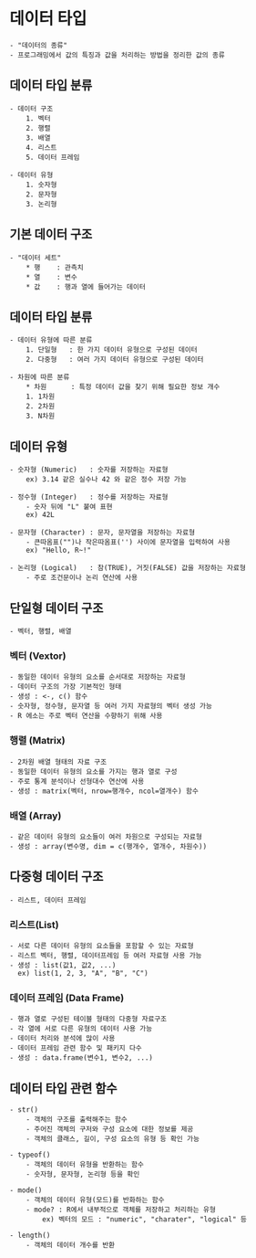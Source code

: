 # 데이터 타입
    - "데이터의 종류"
    - 프로그래밍에서 값의 특징과 값을 처리하는 방법을 정리한 값의 종류

## 데이터 타입 분류
    - 데이터 구조
        1. 벡터
        2. 행렬
        3. 배열
        4. 리스트
        5. 데이터 프레임

    - 데이터 유형
        1. 숫자형
        2. 문자형
        3. 논리형

## 기본 데이터 구조
    - "데이터 세트"
        * 행    : 관측치
        * 열    : 변수
        * 값    : 행과 열에 들어가는 데이터

## 데이터 타입 분류
    - 데이터 유형에 따른 분류
        1. 단일형   : 한 가지 데이터 유형으로 구성된 데이터
        2. 다중형   : 여러 가지 데이터 유형으로 구성된 데이터
        
    - 차원에 따른 분류
        * 차원      : 특정 데이터 값을 찾기 위해 필요한 정보 개수
        1. 1차원
        2. 2차원
        3. N차원

## 데이터 유형 
    - 숫자형 (Numeric)   : 숫자를 저장하는 자료형
        ex) 3.14 같은 실수나 42 와 같은 정수 저장 가능

    - 정수형 (Integer)   : 정수를 저장하는 자료형
        - 숫자 뒤에 "L" 붙여 표현
        ex) 42L

    - 문자형 (Character) : 문자, 문자열을 저장하는 자료형
        - 큰따옴표("")나 작은따옴표('') 사이에 문자열을 입력하여 사용
        ex) "Hello, R~!"

    - 논리형 (Logical)   : 참(TRUE), 거짓(FALSE) 값을 저장하는 자료형
        - 주로 조건문이나 논리 연산에 사용 

## 단일형 데이터 구조
    - 벡터, 행렬, 배열

### 벡터 (Vextor)
    - 동일한 데이터 유형의 요소를 순서대로 저장하는 자료형
    - 데이터 구조의 가장 기본적인 형태
    - 생성 : <-, c() 함수
    - 숫자형, 정수형, 문자열 등 여러 가지 자료형의 벡터 생성 가능
    - R 에소는 주로 벡터 연산을 수향하기 위해 사용

### 행렬 (Matrix)
    - 2차원 배열 형태의 자료 구조
    - 동일한 데이터 유형의 요소를 가지는 행과 열로 구성
    - 주로 통계 분석이나 선형대수 연산에 사용
    - 생성 : matrix(벡터, nrow=행개수, ncol=열개수) 함수

### 배열 (Array)
    - 같은 데이터 유형의 요소들이 여러 차원으로 구성되는 자료형
    - 생성 : array(변수명, dim = c(행개수, 열개수, 차원수))

## 다중형 데이터 구조
    - 리스트, 데이터 프레임

### 리스트(List)
    - 서로 다른 데이터 유형의 요소들을 포함할 수 있는 자료형
    - 리스트 벡터, 행렬, 데이터프레임 등 여러 자료형 사용 가능
    - 생성 : list(값1, 값2, ...)
      ex) list(1, 2, 3, "A", "B", "C")

### 데이터 프레임 (Data Frame)
    - 행과 열로 구성된 테이블 형태의 다중형 자료구조
    - 각 열에 서로 다른 유형의 데이터 사용 가능
    - 데이터 처리와 분석에 많이 사용
    - 데이터 프레임 관련 함수 및 패키지 다수
    - 생성 : data.frame(변수1, 변수2, ...)


## 데이터 타입 관련 함수
    - str()
        - 객체의 구조를 출력해주는 함수
        - 주어진 객체의 구저와 구성 요소에 대한 정보를 제공
        - 객체의 클래스, 길이, 구성 요소의 유형 등 확인 가능

    - typeof()
        - 객체의 데이터 유형을 반환하는 함수
        - 숫자형, 문자형, 논리형 등을 확인

    - mode()
        - 객체의 데이터 유형(모드)를 반화하는 함수
        - mode? : R에서 내부적으로 객체를 저장하고 처리하는 유형
            ex) 벡터의 모드 : "numeric", "charater", "logical" 등

    - length()
        - 객체의 데이터 개수를 반환
